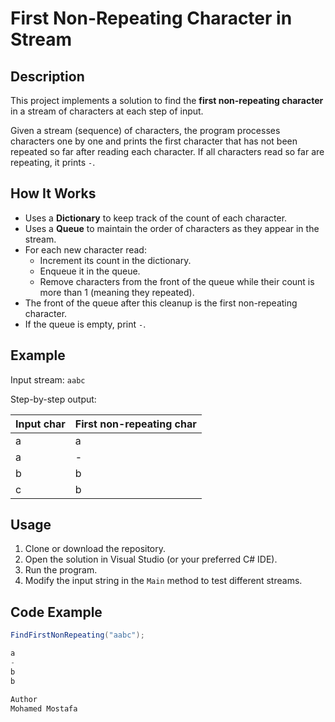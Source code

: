 # First Non-Repeating Character in Stream

## Description

This project implements a solution to find the **first non-repeating character** in a stream of characters at each step of input.

Given a stream (sequence) of characters, the program processes characters one by one and prints the first character that has not been repeated so far after reading each character. If all characters read so far are repeating, it prints `-`.

## How It Works

- Uses a **Dictionary** to keep track of the count of each character.
- Uses a **Queue** to maintain the order of characters as they appear in the stream.
- For each new character read:
  - Increment its count in the dictionary.
  - Enqueue it in the queue.
  - Remove characters from the front of the queue while their count is more than 1 (meaning they repeated).
- The front of the queue after this cleanup is the first non-repeating character.
- If the queue is empty, print `-`.

## Example

Input stream: `aabc`

Step-by-step output:

| Input char | First non-repeating char |
|------------|--------------------------|
| a          | a                        |
| a          | -                        |
| b          | b                        |
| c          | b                        |

## Usage

1. Clone or download the repository.
2. Open the solution in Visual Studio (or your preferred C# IDE).
3. Run the program.
4. Modify the input string in the `Main` method to test different streams.

## Code Example

```csharp
FindFirstNonRepeating("aabc");

a
-
b
b

Author
Mohamed Mostafa
